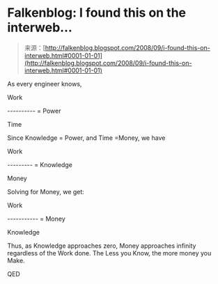 <!--yml
category: 未分类
date: 2024-05-12 22:57:38
-->

# Falkenblog: I found this on the interweb...

> 来源：[http://falkenblog.blogspot.com/2008/09/i-found-this-on-interweb.html#0001-01-01](http://falkenblog.blogspot.com/2008/09/i-found-this-on-interweb.html#0001-01-01)

As every engineer knows,

Work

---------- = Power

Time

Since Knowledge = Power, and Time =Money, we have

Work

--------- = Knowledge

Money

Solving for Money, we get:

Work

----------- = Money

Knowledge

Thus, as Knowledge approaches zero, Money approaches infinity regardless of the Work done. The Less you Know, the more money you Make.

QED